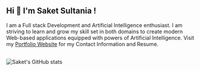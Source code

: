 ## Hi 👋 I'm Saket Sultania !
I am a Full stack Development and Artificial Intelligence enthusiast. I am striving to learn and grow my skill set in both domains to create modern Web-based applications equipped with powers of Artificial Intelligence. Visit my <a href="https://saketsultania-tech.netlify.app/" target="_blank" >Portfolio Website</a> for my Contact Information and Resume.

<br/>

<img alt="Saket's GitHub stats" src="https://github-readme-stats.vercel.app/api?username=SAKET03&hide_border=true&hide_title=true&show_icons=true&theme=dark&count_private=true&hide=prs">
